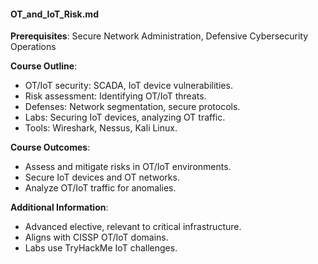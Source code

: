 #### OT_and_IoT_Risk.md
**Prerequisites**: Secure Network Administration, Defensive Cybersecurity Operations  

**Course Outline**:  
- OT/IoT security: SCADA, IoT device vulnerabilities.  
- Risk assessment: Identifying OT/IoT threats.  
- Defenses: Network segmentation, secure protocols.  
- Labs: Securing IoT devices, analyzing OT traffic.  
- Tools: Wireshark, Nessus, Kali Linux.  

**Course Outcomes**:  
- Assess and mitigate risks in OT/IoT environments.  
- Secure IoT devices and OT networks.  
- Analyze OT/IoT traffic for anomalies.  

**Additional Information**:  
- Advanced elective, relevant to critical infrastructure.  
- Aligns with CISSP OT/IoT domains.  
- Labs use TryHackMe IoT challenges.